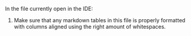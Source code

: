 In the file currently open in the IDE:

1. Make sure that any markdown tables in this file is properly formatted with columns
   aligned using the right amount of whitespaces.